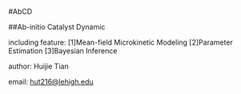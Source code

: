 #AbCD

##Ab-initio Catalyst Dynamic

including feature:
[1]Mean-field Microkinetic Modeling
[2]Parameter Estimation
[3]Bayesian Inference

author: Huijie Tian

email: hut216@lehigh.edu
